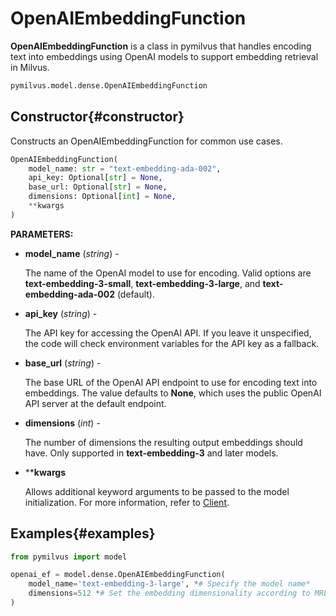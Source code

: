 # OpenAIEmbeddingFunction

**OpenAIEmbeddingFunction** is a class in pymilvus that handles encoding text into embeddings using OpenAI models to support embedding retrieval in Milvus.

```python
pymilvus.model.dense.OpenAIEmbeddingFunction
```

## Constructor{#constructor}

Constructs an OpenAIEmbeddingFunction for common use cases.

```python
OpenAIEmbeddingFunction(
    model_name: str = "text-embedding-ada-002", 
    api_key: Optional[str] = None,
    base_url: Optional[str] = None,
    dimensions: Optional[int] = None,
    **kwargs
)
```

**PARAMETERS:**

- **model_name** (*string*) -

    The name of the OpenAI model to use for encoding. Valid options are **text-embedding-3-small**, **text-embedding-3-large**, and **text-embedding-ada-002** (default).

- **api_key** (*string*) -

    The API key for accessing the OpenAI API. If you leave it unspecified, the code will check environment variables for the API key as a fallback.

- **base_url** (*string*) -

    The base URL of the OpenAI API endpoint to use for encoding text into embeddings. The value defaults to **None**, which uses the public OpenAI API server at the default endpoint.

- **dimensions** (*int*) -

    The number of dimensions the resulting output embeddings should have. Only supported in **text-embedding-3** and later models.

- ****kwargs**

    Allows additional keyword arguments to be passed to the model initialization. For more information, refer to [Client](https://github.com/openai/openai-python/blob/main/src/openai/_client.py).

## Examples{#examples}

```python
from pymilvus import model

openai_ef = model.dense.OpenAIEmbeddingFunction(
    model_name='text-embedding-3-large', *# Specify the model name*
    dimensions=512 *# Set the embedding dimensionality according to MRL feature.*
)
```